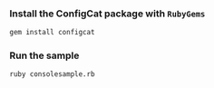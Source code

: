 ### Install the ConfigCat package with `RubyGems`

```bash
gem install configcat
```

### Run the sample

```bash
ruby consolesample.rb
```


